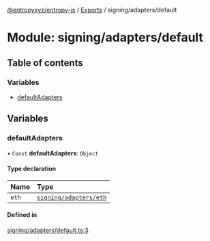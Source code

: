 [@entropyxyz/entropy-js](../README.md) / [Exports](../modules.md) / signing/adapters/default

# Module: signing/adapters/default

## Table of contents

### Variables

- [defaultAdapters](signing_adapters_default.md#defaultadapters)

## Variables

### defaultAdapters

• `Const` **defaultAdapters**: `Object`

#### Type declaration

| Name | Type |
| :------ | :------ |
| `eth` | [`signing/adapters/eth`](signing_adapters_eth.md) |

#### Defined in

[signing/adapters/default.ts:3](https://github.com/entropyxyz/entropy-js/blob/368842b/src/signing/adapters/default.ts#L3)

